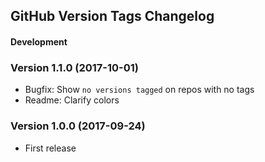 GitHub Version Tags Changelog
-----------------------------


#### Development


### Version 1.1.0 (2017-10-01)

- Bugfix: Show `no versions tagged` on repos with no tags
- Readme: Clarify colors


### Version 1.0.0 (2017-09-24)

- First release
